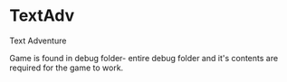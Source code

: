 # TextAdv
Text Adventure


Game is found in debug folder- entire debug folder and it's contents are required for the game to work.
